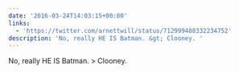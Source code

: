```yaml
---
date: '2016-03-24T14:03:15+00:00'
links:
  - 'https://twitter.com/arnettwill/status/712999488332234752'
description: 'No, really HE IS Batman. &gt; Clooney. '
---
```

No, really HE IS Batman. &gt; Clooney. 
